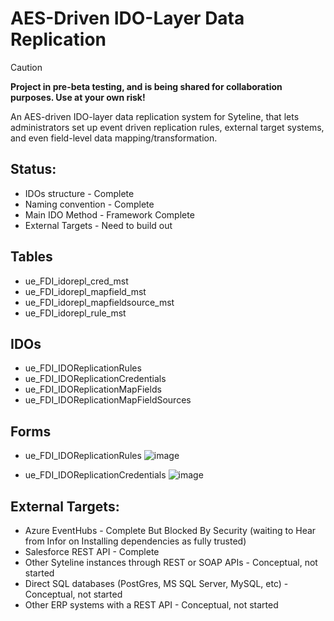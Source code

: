 # AES-Driven IDO-Layer Data Replication

> [!CAUTION]
> **Project in pre-beta testing, and is being shared for collaboration purposes. Use at your own risk!**

An AES-driven IDO-layer data replication system for Syteline, that lets administrators set up event driven replication rules, external target systems, and even field-level data mapping/transformation.

## Status:

* IDOs structure - Complete
* Naming convention - Complete
* Main IDO Method - Framework Complete
* External Targets - Need to build out

## Tables

* ue_FDI_idorepl_cred_mst
* ue_FDI_idorepl_mapfield_mst
* ue_FDI_idorepl_mapfieldsource_mst
* ue_FDI_idorepl_rule_mst

## IDOs

* ue_FDI_IDOReplicationRules
* ue_FDI_IDOReplicationCredentials
* ue_FDI_IDOReplicationMapFields
* ue_FDI_IDOReplicationMapFieldSources

## Forms

* ue_FDI_IDOReplicationRules
![image](https://github.com/user-attachments/assets/78fe11a2-e623-480b-bd1d-1b44760298ea)
  
* ue_FDI_IDOReplicationCredentials
![image](https://github.com/user-attachments/assets/a05d732e-aeb0-48ef-9042-c01a54e5947e)

## External Targets:

* Azure EventHubs - Complete But Blocked By Security (waiting to Hear from Infor on Installing dependencies as fully trusted)
* Salesforce REST API - Complete
* Other Syteline instances through REST or SOAP APIs - Conceptual, not started
* Direct SQL databases (PostGres, MS SQL Server, MySQL, etc) - Conceptual, not started
* Other ERP systems with a REST API - Conceptual, not started
